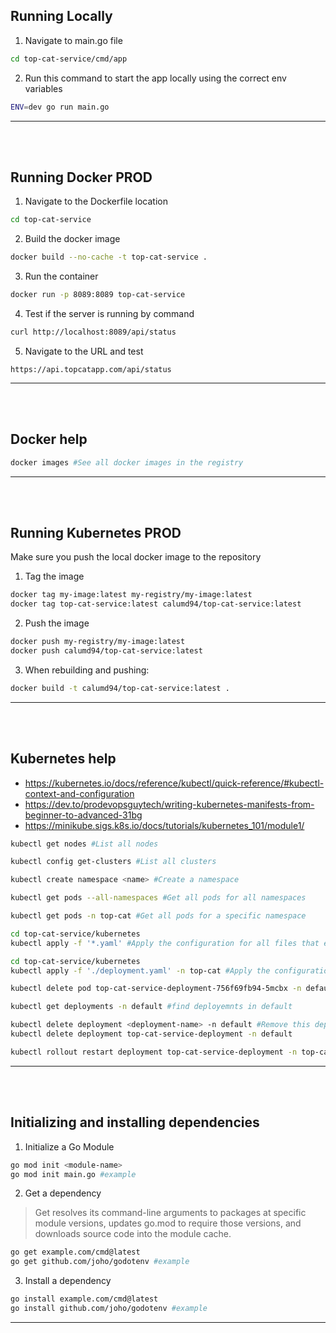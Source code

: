 ## Running Locally
1. Navigate to main.go file
```bash
cd top-cat-service/cmd/app
```
2. Run this command to start the app locally using the correct env variables
```bash
ENV=dev go run main.go
```

---
<br><br>


## Running Docker PROD
1. Navigate to the Dockerfile location
```bash
cd top-cat-service
```
2. Build the docker image
```bash
docker build --no-cache -t top-cat-service .
```
3. Run the container
```bash
docker run -p 8089:8089 top-cat-service
```
4. Test if the server is running by command
```bash
curl http://localhost:8089/api/status
```
5. Navigate to the URL and test
```
https://api.topcatapp.com/api/status
```

---
<br><br>

## Docker help
```bash
docker images #See all docker images in the registry
```

---
<br><br>


## Running Kubernetes PROD
Make sure you push the local docker image to the repository
1. Tag the image
```bash
docker tag my-image:latest my-registry/my-image:latest
docker tag top-cat-service:latest calumd94/top-cat-service:latest
```
2. Push the image
```bash
docker push my-registry/my-image:latest
docker push calumd94/top-cat-service:latest
```
3. When rebuilding and pushing:
```bash
docker build -t calumd94/top-cat-service:latest .
```

---
<br><br>


## Kubernetes help
- https://kubernetes.io/docs/reference/kubectl/quick-reference/#kubectl-context-and-configuration
- https://dev.to/prodevopsguytech/writing-kubernetes-manifests-from-beginner-to-advanced-31bg
- https://minikube.sigs.k8s.io/docs/tutorials/kubernetes_101/module1/
```bash
kubectl get nodes #List all nodes
```
```bash
kubectl config get-clusters #List all clusters
```
```bash
kubectl create namespace <name> #Create a namespace
```
```bash
kubectl get pods --all-namespaces #Get all pods for all namespaces
```
```bash
kubectl get pods -n top-cat #Get all pods for a specific namespace
```
```bash
cd top-cat-service/kubernetes
kubectl apply -f '*.yaml' #Apply the configuration for all files that end with '.yaml'
```
```bash
cd top-cat-service/kubernetes
kubectl apply -f './deployment.yaml' -n top-cat #Apply the configuration for this file
```
```bash
kubectl delete pod top-cat-service-deployment-756f69fb94-5mcbx -n default #Delete this pod from this namespace
```
```bash
kubectl get deployments -n default #find deployemnts in default
```
```bash
kubectl delete deployment <deployment-name> -n default #Remove this deployment from this namespace
kubectl delete deployment top-cat-service-deployment -n default
```
```bash
kubectl rollout restart deployment top-cat-service-deployment -n top-cat #Restart deployment
```

---
<br><br>


## Initializing and installing dependencies
1. Initialize a Go Module
```bash
go mod init <module-name>
go mod init main.go #example
```
2. Get a dependency
>Get resolves its command-line arguments to packages at specific module versions,
>updates go.mod to require those versions, and downloads source code into the
>module cache.
```bash
go get example.com/cmd@latest
go get github.com/joho/godotenv #example
```
3. Install a dependency
```bash
go install example.com/cmd@latest
go install github.com/joho/godotenv #example
```

---
<br><br>

